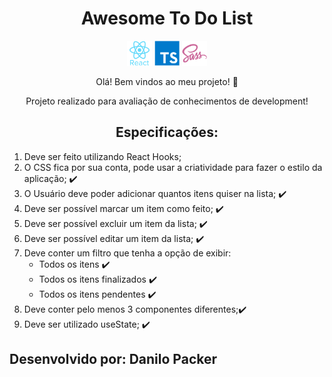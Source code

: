 <div id="header" align="center">
 <h1> Awesome To Do List </h1>
 <img src="https://github.com/devicons/devicon/blob/master/icons/react/react-original-wordmark.svg" title="React" alt="React" width="40" height="40"/>
 <img src="https://github.com/devicons/devicon/blob/master/icons/typescript/typescript-plain.svg" title="Typescript" alt="Typescript" width="40" height="40"/>
 <img src="https://github.com/devicons/devicon/blob/master/icons/sass/sass-original.svg" title="Sass" alt="Sass" width="40" height="40"/>
</div>

<div id="main" align="center">
 <p>Olá! Bem vindos ao meu projeto! 👋</p>
 <p> Projeto realizado para avaliação de conhecimentos de development!</p>
</div>

<div id="especs" align="center">
 <h2>
Especificações:
 </h2>
</div>
<div id="lista" align="left">
 <ol>
  <li>
   Deve ser feito utilizando React Hooks;
  </li>
   <li>
O CSS fica por sua conta, pode usar a criatividade para fazer o estilo da aplicação; ✔️
    </li>
    <li>
O Usuário deve poder adicionar quantos itens quiser na lista; ✔️
     </li>
     <li>
Deve ser possível marcar um item como feito; ✔️
      </li>
      <li>
Deve ser possível excluir um item da lista; ✔️
       </li>
       <li>
Deve ser possível editar um item da lista; ✔️
        </li>
        <li>
Deve conter um filtro que tenha a opção de exibir:
         <ul>
         <li>
Todos os itens ✔️
          <li>
Todos os itens finalizados ✔️
           </li>
           <li>
Todos os itens pendentes ✔️
            </li>
         </ul>
  </li>
            <li>
Deve conter pelo menos 3 componentes diferentes;✔️
             </li>
             <li>
Deve ser utilizado useState; ✔️
              </li>
  </ol
 </div>

  
  <h2>
   Desenvolvido por: Danilo Packer
  </h2>
